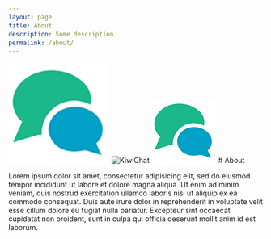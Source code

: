 ```yaml
---
layout: page
title: About
description: Some description.
permalink: /about/
---
```


<img class="img-rounded" src="https://raw.githubusercontent.com/KiwiChat/stf/master/src/img/kiwichat.png" alt="KiwiChat" width="200">

<img class="img-rounded" src="{{ site.urlimg }}kiwichat.png" alt="KiwiChat" width="200" />

<img src="https://raw.githubusercontent.com/KiwiChat/stf/master/src/img/kiwichat.png" />
# About

Lorem ipsum dolor sit amet, consectetur adipisicing elit, sed do eiusmod
tempor incididunt ut labore et dolore magna aliqua. Ut enim ad minim veniam,
quis nostrud exercitation ullamco laboris nisi ut aliquip ex ea commodo
consequat. Duis aute irure dolor in reprehenderit in voluptate velit esse
cillum dolore eu fugiat nulla pariatur. Excepteur sint occaecat cupidatat non
proident, sunt in culpa qui officia deserunt mollit anim id est laborum.
